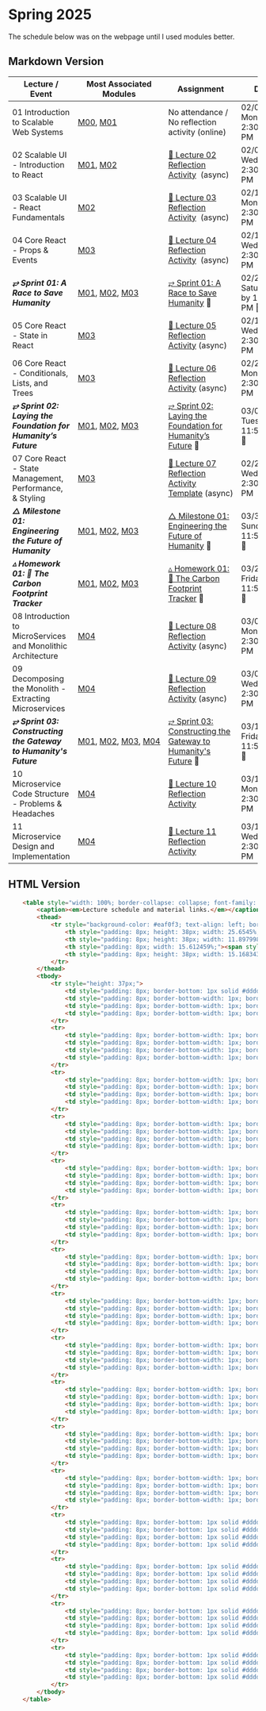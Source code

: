 # Spring 2025

The schedule below was on the webpage until I used modules better.

## Markdown Version

| Lecture / Event                                                  | Most Associated Modules                                                                                                                                                                                                                                                                                                                                                                                                                           | Assignment                                                                                                                                                                                       | Date                          |
| ---------------------------------------------------------------- | ------------------------------------------------------------------------------------------------------------------------------------------------------------------------------------------------------------------------------------------------------------------------------------------------------------------------------------------------------------------------------------------------------------------------------------------------- | ------------------------------------------------------------------------------------------------------------------------------------------------------------------------------------------------ | ----------------------------- |
| 01 Introduction to Scalable Web Systems                          | [M00](https://umamherst.instructure.com/courses/25230/modules/339729 "📦 Module 00: Start Here - Welcome!"), [M01](https://umamherst.instructure.com/courses/25230/modules/375017 "📦 Module 01: Introduction to Scalable Web Systems")                                                                                                                                                                                                           | No attendance / No reflection activity (online)                                                                                                                                                  | 02/03 Monday 2:30-3:45 PM     |
| 02 Scalable UI - Introduction to React                           | [M01](https://umamherst.instructure.com/courses/25230/modules/375017 "📦 Module 01: Introduction to Scalable Web Systems"), [M02](https://umamherst.instructure.com/courses/25230/modules/372761 "📦 02 Scalable UI & React Fundamentals")                                                                                                                                                                                                        | [📝 Lecture 02 Reflection Activity](https://umamherst.instructure.com/courses/25230/assignments/544631 "📝 Lecture 02 Reflection Activity")  (async)                                             | 02/05 Wednesday 2:30-3:45 PM  |
| 03 Scalable UI - React Fundamentals                              | [M02](https://umamherst.instructure.com/courses/25230/modules/372761 "📦 02 Scalable UI & React Fundamentals")                                                                                                                                                                                                                                                                                                                                    | [📝 Lecture 03 Reflection Activity](https://umamherst.instructure.com/courses/25230/assignments/546565 "📝 Lecture 03 Reflection Activity")  (async)                                             | 02/10 Monday 2:30-3:45 PM     |
| 04 Core React - Props & Events                                   | [M03](https://umamherst.instructure.com/courses/25230/modules/377680 "📦 Module 03: Core React")                                                                                                                                                                                                                                                                                                                                                  | [📝 Lecture 04 Reflection Activity](https://umamherst.instructure.com/courses/25230/assignments/547330 "📝 Lecture 04 Reflection Activity")  (async)                                             | 02/12 Wednesday 2:30-3:45 PM  |
| _**⥂ Sprint 01: A Race to Save Humanity**_                       | [M01](https://umamherst.instructure.com/courses/25230/modules/375017 "📦 Module 01: Introduction to Scalable Web Systems"), [M02](https://umamherst.instructure.com/courses/25230/modules/372761 "📦 02 Scalable UI & React Fundamentals"), [M03](https://umamherst.instructure.com/courses/25230/modules/377680 "📦 Module 03: Core React")                                                                                                      | [⥂ Sprint 01: A Race to Save Humanity](https://umamherst.instructure.com/courses/25230/assignments/548403 "⥂ Sprint 01: A Race to Save Humanity") 📌                                             | 02/22 Saturday by 11:59 PM 📅 |
| 05 Core React - State in React                                   | [M03](https://umamherst.instructure.com/courses/25230/modules/377680 "📦 Module 03: Core React")                                                                                                                                                                                                                                                                                                                                                  | [📝 Lecture 05 Reflection Activity](https://umamherst.instructure.com/courses/25230/assignments/549599 "📝 Lecture 05 Reflection Activity") (async)                                              | 02/19 Wednesday 2:30-3:45 PM  |
| 06 Core React - Conditionals, Lists, and Trees                   | [M03](https://umamherst.instructure.com/courses/25230/modules/377680 "📦 Module 03: Core React")                                                                                                                                                                                                                                                                                                                                                  | [📝 Lecture 06 Reflection Activity](https://umamherst.instructure.com/courses/25230/assignments/550830 "📝 Lecture 06 Reflection Activity") (async)                                              | 02/24 Monday 2:30-3:45 PM     |
| _**⥂ Sprint 02: Laying the Foundation for Humanity’s Future**_   | [M01](https://umamherst.instructure.com/courses/25230/modules/375017 "📦 Module 01: Introduction to Scalable Web Systems"), [M02](https://umamherst.instructure.com/courses/25230/modules/372761 "📦 02 Scalable UI & React Fundamentals"), [M03](https://umamherst.instructure.com/courses/25230/modules/377680 "📦 Module 03: Core React")                                                                                                      | [⥂ Sprint 02: Laying the Foundation for Humanity’s Future](https://umamherst.instructure.com/courses/25230/assignments/550833 "⥂ Sprint 02: Laying the Foundation for Humanity’s Future") 📌     | 03/04 Tuesday by 11:59 PM 📅  |
| 07 Core React - State Management, Performance, & Styling         | [M03](https://umamherst.instructure.com/courses/25230/modules/377680 "📦 Module 03: Core React")                                                                                                                                                                                                                                                                                                                                                  | [📝 Lecture 07 Reflection Activity Template](https://umamherst.instructure.com/courses/25230/assignments/546566 "📝 Lecture 07 Reflection Activity Template") (async)                            | 02/26 Wednesday 2:30-3:45 PM  |
| _**△ Milestone 01: Engineering the Future of Humanity**_         | [M01](https://umamherst.instructure.com/courses/25230/modules/375017 "📦 Module 01: Introduction to Scalable Web Systems"), [M02](https://umamherst.instructure.com/courses/25230/modules/372761 "📦 02 Scalable UI & React Fundamentals"), [M03](https://umamherst.instructure.com/courses/25230/modules/377680 "📦 Module 03: Core React")                                                                                                      | [△ Milestone 01: Engineering the Future of Humanity](https://umamherst.instructure.com/courses/25230/assignments/551864 "△ Milestone 01: Engineering the Future of Humanity") 📌                 | 03/30 Sunday by 11:59 PM 📅   |
| _**▵ Homework 01: 👣 The Carbon Footprint Tracker**_             | [M01](https://umamherst.instructure.com/courses/25230/modules/375017 "📦 Module 01: Introduction to Scalable Web Systems"), [M02](https://umamherst.instructure.com/courses/25230/modules/372761 "📦 02 Scalable UI & React Fundamentals"), [M03](https://umamherst.instructure.com/courses/25230/modules/377680 "📦 Module 03: Core React")                                                                                                      | [▵ Homework 01: 👣 The Carbon Footprint Tracker](https://umamherst.instructure.com/courses/25230/assignments/552657 "▵ Homework 01: 👣 The Carbon Footprint Tracker") 📌                         | 03/21 Friday by 11:59 PM 📅   |
| 08 Introduction to MicroServices and Monolithic Architecture     | [M04](https://umamherst.instructure.com/courses/25230/modules/379790 "📦 Module 04: MicroServices")                                                                                                                                                                                                                                                                                                                                               | [📝 Lecture 08 Reflection Activity](https://umamherst.instructure.com/courses/25230/assignments/552972 "📝 Lecture 08 Reflection Activity") (async)                                              | 03/03 Monday 2:30-3:45 PM     |
| 09 Decomposing the Monolith - Extracting Microservices           | [M04](https://umamherst.instructure.com/courses/25230/modules/379790 "📦 Module 04: MicroServices")                                                                                                                                                                                                                                                                                                                                               | [📝 Lecture 09 Reflection Activity](https://umamherst.instructure.com/courses/25230/assignments/553791 "📝 Lecture 09 Reflection Activity") (async)                                              | 03/05 Wednesday 2:30-3:45 PM  |
| _**⥂ Sprint 03: Constructing the Gateway to Humanity's Future**_ | [M01](https://umamherst.instructure.com/courses/25230/modules/375017 "📦 Module 01: Introduction to Scalable Web Systems"), [M02](https://umamherst.instructure.com/courses/25230/modules/372761 "📦 02 Scalable UI & React Fundamentals"), [M03](https://umamherst.instructure.com/courses/25230/modules/377680 "📦 Module 03: Core React"), [M04](https://umamherst.instructure.com/courses/25230/modules/379790 "📦 Module 04: MicroServices") | [⥂ Sprint 03: Constructing the Gateway to Humanity's Future](https://umamherst.instructure.com/courses/25230/assignments/554748 "⥂ Sprint 03: Constructing the Gateway to Humanity's Future") 📌 | 03/14 Friday by 11:59 PM 📅   |
| 10 Microservice Code Structure - Problems & Headaches            | [M04](https://umamherst.instructure.com/courses/25230/modules/379790 "📦 Module 04: MicroServices")                                                                                                                                                                                                                                                                                                                                               | [📝 Lecture 10 Reflection Activity](https://umamherst.instructure.com/courses/25230/assignments/555940 "📝 Lecture 10 Reflection Activity")                                                      | 03/10 Monday 2:30-3:45 PM     |
| 11 Microservice Design and Implementation                        | [M04](https://umamherst.instructure.com/courses/25230/modules/379790 "📦 Module 04: MicroServices")                                                                                                                                                                                                                                                                                                                                               | [📝 Lecture 11 Reflection Activity](https://umamherst.instructure.com/courses/25230/assignments/555942 "📝 Lecture 11 Reflection Activity")                                                      | 03/12 Wednesday 2:30-3:45 PM  |

## HTML Version

```html
    <table style="width: 100%; border-collapse: collapse; font-family: Arial, sans-serif; font-size: 14px; background-color: #f7f9fa; color: #333333; border: 1px solid #dddddd; height: 48px;">
        <caption><em>Lecture schedule and material links.</em></caption>
        <thead>
            <tr style="background-color: #eaf0f3; text-align: left; border-bottom: 2px solid #ccc;">
                <th style="padding: 8px; height: 38px; width: 25.6545%;"><span style="font-size: 12pt;">Lecture / Event</span></th>
                <th style="padding: 8px; height: 38px; width: 11.897998%;"><span style="font-size: 12pt;">Most Associated Modules</span></th>
                <th style="padding: 8px; width: 15.612459%;"><span style="font-size: 12pt;">Assignment</span></th>
                <th style="padding: 8px; height: 38px; width: 15.168343%;"><span style="font-size: 12pt;">Date</span></th>
            </tr>
        </thead>
        <tbody>
            <tr style="height: 37px;">
                <td style="padding: 8px; border-bottom: 1px solid #dddddd; height: 10px; width: 25.6545%;"><span style="font-size: 10pt;">01 Introduction to Scalable Web Systems</span></td>
                <td style="padding: 8px; border-bottom-width: 1px; border-bottom-style: solid; border-bottom-color: #dddddd; height: 10px; width: 11.897998%;"><span style="font-size: 10pt;"><a title="📦 Module 00: Start Here - Welcome!" href="https://umamherst.instructure.com/courses/25230/modules/339729" data-course-type="modules" data-published="true" data-api-endpoint="https://umamherst.instructure.com/api/v1/courses/25230/modules/339729" data-api-returntype="Module">M00</a>, <a title="📦 Module 01: Introduction to Scalable Web Systems" href="https://umamherst.instructure.com/courses/25230/modules/375017" data-course-type="modules" data-published="true" data-api-endpoint="https://umamherst.instructure.com/api/v1/courses/25230/modules/375017" data-api-returntype="Module">M01</a></span></td>
                <td style="padding: 8px; border-bottom-width: 1px; border-bottom-style: solid; border-bottom-color: #dddddd; width: 15.612459%;">No attendance / No reflection activity (online)</td>
                <td style="padding: 8px; border-bottom-width: 1px; border-bottom-style: solid; border-bottom-color: #dddddd; height: 10px; width: 15.168343%;"><span style="font-size: 10pt;">02/03 Monday 2:30-3:45 PM</span></td>
            </tr>
            <tr>
                <td style="padding: 8px; border-bottom-width: 1px; border-bottom-style: solid; border-bottom-color: #dddddd; width: 25.6545%;"><span style="font-size: 10pt;">02 Scalable UI - Introduction to React</span></td>
                <td style="padding: 8px; border-bottom-width: 1px; border-bottom-style: solid; border-bottom-color: #dddddd; width: 11.897998%;"><span style="font-size: 10pt;"><a title="📦 Module 01: Introduction to Scalable Web Systems" href="https://umamherst.instructure.com/courses/25230/modules/375017" data-course-type="modules" data-published="true" data-api-endpoint="https://umamherst.instructure.com/api/v1/courses/25230/modules/375017" data-api-returntype="Module">M01</a>, <a title="📦 02 Scalable UI &amp; React Fundamentals" href="https://umamherst.instructure.com/courses/25230/modules/372761" data-course-type="modules" data-published="true" data-api-endpoint="https://umamherst.instructure.com/api/v1/courses/25230/modules/372761" data-api-returntype="Module">M02</a></span></td>
                <td style="padding: 8px; border-bottom-width: 1px; border-bottom-style: solid; border-bottom-color: #dddddd; width: 15.612459%;"><span style="font-size: 10pt;"><a title="📝 Lecture 02 Reflection Activity" href="https://umamherst.instructure.com/courses/25230/assignments/544631" data-course-type="assignments" data-published="true" data-api-endpoint="https://umamherst.instructure.com/api/v1/courses/25230/assignments/544631" data-api-returntype="Assignment">📝 Lecture 02 Reflection Activity</a></span> &nbsp;(async)&nbsp;</td>
                <td style="padding: 8px; border-bottom-width: 1px; border-bottom-style: solid; border-bottom-color: #dddddd; width: 15.168343%;"><span style="font-size: 10pt;">02/05 Wednesday 2:30-3:45 PM</span></td>
            </tr>
            <tr>
                <td style="padding: 8px; border-bottom-width: 1px; border-bottom-style: solid; border-bottom-color: #dddddd; width: 25.6545%;"><span style="font-size: 10pt;">03 Scalable UI - React Fundamentals</span></td>
                <td style="padding: 8px; border-bottom-width: 1px; border-bottom-style: solid; border-bottom-color: #dddddd; width: 11.897998%;"><a title="📦 02 Scalable UI &amp; React Fundamentals" href="https://umamherst.instructure.com/courses/25230/modules/372761" data-course-type="modules" data-published="true" data-api-endpoint="https://umamherst.instructure.com/api/v1/courses/25230/modules/372761" data-api-returntype="Module"><span style="font-size: 10pt;">M02</span></a></td>
                <td style="padding: 8px; border-bottom-width: 1px; border-bottom-style: solid; border-bottom-color: #dddddd; width: 15.612459%;"><span style="font-size: 10pt;"><a title="📝 Lecture 03 Reflection Activity" href="https://umamherst.instructure.com/courses/25230/assignments/546565" data-course-type="assignments" data-published="true" data-api-endpoint="https://umamherst.instructure.com/api/v1/courses/25230/assignments/546565" data-api-returntype="Assignment">📝 Lecture 03 Reflection Activity</a></span> &nbsp;(async)&nbsp;</td>
                <td style="padding: 8px; border-bottom-width: 1px; border-bottom-style: solid; border-bottom-color: #dddddd; width: 15.168343%;"><span style="font-size: 10pt;">02/10 Monday 2:30-3:45 PM</span></td>
            </tr>
            <tr>
                <td style="padding: 8px; border-bottom-width: 1px; border-bottom-style: solid; border-bottom-color: #dddddd; width: 25.6545%;"><span style="font-size: 10pt;">04 Core React - Props &amp; Events</span></td>
                <td style="padding: 8px; border-bottom-width: 1px; border-bottom-style: solid; border-bottom-color: #dddddd; width: 11.897998%;"><a title="📦 Module 03: Core React" href="https://umamherst.instructure.com/courses/25230/modules/377680" data-course-type="modules" data-published="true" data-api-endpoint="https://umamherst.instructure.com/api/v1/courses/25230/modules/377680" data-api-returntype="Module"><span style="font-size: 10pt;">M03</span></a></td>
                <td style="padding: 8px; border-bottom-width: 1px; border-bottom-style: solid; border-bottom-color: #dddddd; width: 15.612459%;"><span style="font-size: 10pt;"><a title="📝 Lecture 04 Reflection Activity" href="https://umamherst.instructure.com/courses/25230/assignments/547330" data-course-type="assignments" data-published="false" data-api-endpoint="https://umamherst.instructure.com/api/v1/courses/25230/assignments/547330" data-api-returntype="Assignment">📝 Lecture 04 Reflection Activity</a></span> &nbsp;(async)&nbsp;</td>
                <td style="padding: 8px; border-bottom-width: 1px; border-bottom-style: solid; border-bottom-color: #dddddd; width: 15.168343%;"><span style="font-size: 10pt;">02/12 Wednesday 2:30-3:45 PM</span></td>
            </tr>
            <tr>
                <td style="padding: 8px; border-bottom-width: 1px; border-bottom-style: solid; border-bottom-color: #dddddd; width: 25.6545%;"><em><strong>⥂ Sprint 01: A Race to Save Humanity</strong></em></td>
                <td style="padding: 8px; border-bottom-width: 1px; border-bottom-style: solid; border-bottom-color: #dddddd; width: 11.897998%;"><span style="font-size: 10pt;"><a title="📦 Module 01: Introduction to Scalable Web Systems" href="https://umamherst.instructure.com/courses/25230/modules/375017" data-course-type="modules" data-published="true" data-api-endpoint="https://umamherst.instructure.com/api/v1/courses/25230/modules/375017" data-api-returntype="Module">M01</a>, <a title="📦 02 Scalable UI &amp; React Fundamentals" href="https://umamherst.instructure.com/courses/25230/modules/372761" data-course-type="modules" data-published="true" data-api-endpoint="https://umamherst.instructure.com/api/v1/courses/25230/modules/372761" data-api-returntype="Module">M02</a>, <a title="📦 Module 03: Core React" href="https://umamherst.instructure.com/courses/25230/modules/377680" data-course-type="modules" data-published="true" data-api-endpoint="https://umamherst.instructure.com/api/v1/courses/25230/modules/377680" data-api-returntype="Module">M03</a></span></td>
                <td style="padding: 8px; border-bottom-width: 1px; border-bottom-style: solid; border-bottom-color: #dddddd; width: 15.612459%;"><span style="font-size: 10pt;"><span><a title="⥂ Sprint 01: A Race to Save Humanity" href="https://umamherst.instructure.com/courses/25230/assignments/548403" data-course-type="assignments" data-published="true" data-api-endpoint="https://umamherst.instructure.com/api/v1/courses/25230/assignments/548403" data-api-returntype="Assignment">⥂ Sprint 01: A Race to Save Humanity</a> 📌</span></span></td>
                <td style="padding: 8px; border-bottom-width: 1px; border-bottom-style: solid; border-bottom-color: #dddddd; width: 15.168343%;"><span style="font-size: 10pt;"><span>02/22 Saturday by 11:59 PM 📅 </span></span></td>
            </tr>
            <tr>
                <td style="padding: 8px; border-bottom-width: 1px; border-bottom-style: solid; border-bottom-color: #dddddd; width: 25.6545%;">05 Core React - State in React</td>
                <td style="padding: 8px; border-bottom-width: 1px; border-bottom-style: solid; border-bottom-color: #dddddd; width: 11.897998%;"><span style="font-size: 10pt;"><a title="📦 Module 03: Core React" href="https://umamherst.instructure.com/courses/25230/modules/377680" data-course-type="modules" data-published="true" data-api-endpoint="https://umamherst.instructure.com/api/v1/courses/25230/modules/377680" data-api-returntype="Module">M03</a></span></td>
                <td style="padding: 8px; border-bottom-width: 1px; border-bottom-style: solid; border-bottom-color: #dddddd; width: 15.612459%;"><span style="font-size: 10pt;"><span><a title="📝 Lecture 05 Reflection Activity" href="https://umamherst.instructure.com/courses/25230/assignments/549599" data-course-type="assignments" data-published="true" data-api-endpoint="https://umamherst.instructure.com/api/v1/courses/25230/assignments/549599" data-api-returntype="Assignment">📝 Lecture 05 Reflection Activity</a> (async)</span></span></td>
                <td style="padding: 8px; border-bottom-width: 1px; border-bottom-style: solid; border-bottom-color: #dddddd; width: 15.168343%;"><span style="font-size: 10pt;"><span>02/19 Wednesday 2:30-3:45 PM</span></span></td>
            </tr>
            <tr>
                <td style="padding: 8px; border-bottom-width: 1px; border-bottom-style: solid; border-bottom-color: #dddddd; width: 25.6545%;">06 Core React - Conditionals, Lists, and Trees</td>
                <td style="padding: 8px; border-bottom-width: 1px; border-bottom-style: solid; border-bottom-color: #dddddd; width: 11.897998%;"><span style="font-size: 10pt;"><a title="📦 Module 03: Core React" href="https://umamherst.instructure.com/courses/25230/modules/377680" data-course-type="modules" data-published="true" data-api-endpoint="https://umamherst.instructure.com/api/v1/courses/25230/modules/377680" data-api-returntype="Module">M03</a></span></td>
                <td style="padding: 8px; border-bottom-width: 1px; border-bottom-style: solid; border-bottom-color: #dddddd; width: 15.612459%;"><span style="font-size: 10pt;"><span><a title="📝 Lecture 06 Reflection Activity" href="https://umamherst.instructure.com/courses/25230/assignments/550830" data-course-type="assignments" data-published="false" data-api-endpoint="https://umamherst.instructure.com/api/v1/courses/25230/assignments/550830" data-api-returntype="Assignment">📝 Lecture 06 Reflection Activity</a> (async)</span></span></td>
                <td style="padding: 8px; border-bottom-width: 1px; border-bottom-style: solid; border-bottom-color: #dddddd; width: 15.168343%;"><span style="font-size: 10pt;"><span>02/24 Monday 2:30-3:45 PM</span></span></td>
            </tr>
            <tr>
                <td style="padding: 8px; border-bottom-width: 1px; border-bottom-style: solid; border-bottom-color: #dddddd; width: 25.6545%;"><em><strong>⥂ Sprint 02: Laying the Foundation for Humanity&rsquo;s Future</strong></em></td>
                <td style="padding: 8px; border-bottom-width: 1px; border-bottom-style: solid; border-bottom-color: #dddddd; width: 11.897998%;"><span style="font-size: 10pt;"><a title="📦 Module 01: Introduction to Scalable Web Systems" href="https://umamherst.instructure.com/courses/25230/modules/375017" data-course-type="modules" data-published="true" data-api-endpoint="https://umamherst.instructure.com/api/v1/courses/25230/modules/375017" data-api-returntype="Module">M01</a>, <a title="📦 02 Scalable UI &amp; React Fundamentals" href="https://umamherst.instructure.com/courses/25230/modules/372761" data-course-type="modules" data-published="true" data-api-endpoint="https://umamherst.instructure.com/api/v1/courses/25230/modules/372761" data-api-returntype="Module">M02</a>, <a title="📦 Module 03: Core React" href="https://umamherst.instructure.com/courses/25230/modules/377680" data-course-type="modules" data-published="true" data-api-endpoint="https://umamherst.instructure.com/api/v1/courses/25230/modules/377680" data-api-returntype="Module">M03</a></span></td>
                <td style="padding: 8px; border-bottom-width: 1px; border-bottom-style: solid; border-bottom-color: #dddddd; width: 15.612459%;"><span style="font-size: 10pt;"><span><a title="⥂ Sprint 02: Laying the Foundation for Humanity&rsquo;s Future" href="https://umamherst.instructure.com/courses/25230/assignments/550833" data-course-type="assignments" data-published="true" data-api-endpoint="https://umamherst.instructure.com/api/v1/courses/25230/assignments/550833" data-api-returntype="Assignment">⥂ Sprint 02: Laying the Foundation for Humanity&rsquo;s Future</a> 📌</span></span></td>
                <td style="padding: 8px; border-bottom-width: 1px; border-bottom-style: solid; border-bottom-color: #dddddd; width: 15.168343%;"><span style="font-size: 10pt;"><span>03/04 Tuesday by 11:59 PM 📅</span></span></td>
            </tr>
            <tr>
                <td style="padding: 8px; border-bottom-width: 1px; border-bottom-style: solid; border-bottom-color: #dddddd; width: 25.6545%;">07 Core React - State Management, Performance, &amp; Styling</td>
                <td style="padding: 8px; border-bottom-width: 1px; border-bottom-style: solid; border-bottom-color: #dddddd; width: 11.897998%;"><span style="font-size: 10pt;"><a title="📦 Module 03: Core React" href="https://umamherst.instructure.com/courses/25230/modules/377680" data-course-type="modules" data-published="true" data-api-endpoint="https://umamherst.instructure.com/api/v1/courses/25230/modules/377680" data-api-returntype="Module">M03</a></span></td>
                <td style="padding: 8px; border-bottom-width: 1px; border-bottom-style: solid; border-bottom-color: #dddddd; width: 15.612459%;"><span style="font-size: 10pt;"><span><a title="📝 Lecture 07 Reflection Activity Template" href="https://umamherst.instructure.com/courses/25230/assignments/546566" data-course-type="assignments" data-published="false" data-api-endpoint="https://umamherst.instructure.com/api/v1/courses/25230/assignments/546566" data-api-returntype="Assignment">📝 Lecture 07 Reflection Activity Template</a> (async)</span></span></td>
                <td style="padding: 8px; border-bottom-width: 1px; border-bottom-style: solid; border-bottom-color: #dddddd; width: 15.168343%;"><span style="font-size: 10pt;"><span>02/26 Wednesday 2:30-3:45 PM</span></span></td>
            </tr>
            <tr>
                <td style="padding: 8px; border-bottom-width: 1px; border-bottom-style: solid; border-bottom-color: #dddddd; width: 25.6545%;"><em><strong>△ Milestone 01: Engineering the Future of Humanity</strong></em></td>
                <td style="padding: 8px; border-bottom-width: 1px; border-bottom-style: solid; border-bottom-color: #dddddd; width: 11.897998%;"><span style="font-size: 10pt;"><a title="📦 Module 01: Introduction to Scalable Web Systems" href="https://umamherst.instructure.com/courses/25230/modules/375017" data-course-type="modules" data-published="true" data-api-endpoint="https://umamherst.instructure.com/api/v1/courses/25230/modules/375017" data-api-returntype="Module">M01</a>, <a title="📦 02 Scalable UI &amp; React Fundamentals" href="https://umamherst.instructure.com/courses/25230/modules/372761" data-course-type="modules" data-published="true" data-api-endpoint="https://umamherst.instructure.com/api/v1/courses/25230/modules/372761" data-api-returntype="Module">M02</a>, <a title="📦 Module 03: Core React" href="https://umamherst.instructure.com/courses/25230/modules/377680" data-course-type="modules" data-published="true" data-api-endpoint="https://umamherst.instructure.com/api/v1/courses/25230/modules/377680" data-api-returntype="Module">M03</a></span></td>
                <td style="padding: 8px; border-bottom-width: 1px; border-bottom-style: solid; border-bottom-color: #dddddd; width: 15.612459%;"><span style="font-size: 10pt;"><span><a title="△ Milestone 01: Engineering the Future of Humanity" href="https://umamherst.instructure.com/courses/25230/assignments/551864" data-course-type="assignments" data-published="true" data-api-endpoint="https://umamherst.instructure.com/api/v1/courses/25230/assignments/551864" data-api-returntype="Assignment">△ Milestone 01: Engineering the Future of Humanity</a> 📌</span></span></td>
                <td style="padding: 8px; border-bottom-width: 1px; border-bottom-style: solid; border-bottom-color: #dddddd; width: 15.168343%;"><span style="font-size: 10pt;"><span>03/30 Sunday by 11:59 PM 📅</span></span></td>
            </tr>
            <tr>
                <td style="padding: 8px; border-bottom-width: 1px; border-bottom-style: solid; border-bottom-color: #dddddd; width: 25.6545%;"><em><strong>▵ Homework 01: 👣 The Carbon Footprint Tracker</strong></em></td>
                <td style="padding: 8px; border-bottom-width: 1px; border-bottom-style: solid; border-bottom-color: #dddddd; width: 11.897998%;"><span style="font-size: 10pt;"><a title="📦 Module 01: Introduction to Scalable Web Systems" href="https://umamherst.instructure.com/courses/25230/modules/375017" data-course-type="modules" data-published="true" data-api-endpoint="https://umamherst.instructure.com/api/v1/courses/25230/modules/375017" data-api-returntype="Module">M01</a>, <a title="📦 02 Scalable UI &amp; React Fundamentals" href="https://umamherst.instructure.com/courses/25230/modules/372761" data-course-type="modules" data-published="true" data-api-endpoint="https://umamherst.instructure.com/api/v1/courses/25230/modules/372761" data-api-returntype="Module">M02</a>, <a title="📦 Module 03: Core React" href="https://umamherst.instructure.com/courses/25230/modules/377680" data-course-type="modules" data-published="true" data-api-endpoint="https://umamherst.instructure.com/api/v1/courses/25230/modules/377680" data-api-returntype="Module">M03</a></span></td>
                <td style="padding: 8px; border-bottom-width: 1px; border-bottom-style: solid; border-bottom-color: #dddddd; width: 15.612459%;"><span style="font-size: 10pt;"><span><a title="▵ Homework 01: 👣 The Carbon Footprint Tracker" href="https://umamherst.instructure.com/courses/25230/assignments/552657" data-course-type="assignments" data-published="true" data-api-endpoint="https://umamherst.instructure.com/api/v1/courses/25230/assignments/552657" data-api-returntype="Assignment">▵ Homework 01: 👣 The Carbon Footprint Tracker</a> 📌</span></span></td>
                <td style="padding: 8px; border-bottom-width: 1px; border-bottom-style: solid; border-bottom-color: #dddddd; width: 15.168343%;"><span style="font-size: 10pt;"><span>03/21 Friday by 11:59 PM 📅</span></span></td>
            </tr>
            <tr>
                <td style="padding: 8px; border-bottom-width: 1px; border-bottom-style: solid; border-bottom-color: #dddddd; width: 25.6545%;">08 Introduction to MicroServices and Monolithic Architecture</td>
                <td style="padding: 8px; border-bottom-width: 1px; border-bottom-style: solid; border-bottom-color: #dddddd; width: 11.897998%;"><a title="📦 Module 04: MicroServices" href="https://umamherst.instructure.com/courses/25230/modules/379790" data-course-type="modules" data-published="true" data-api-endpoint="https://umamherst.instructure.com/api/v1/courses/25230/modules/379790" data-api-returntype="Module"><span style="font-size: 10pt;">M04</span></a></td>
                <td style="padding: 8px; border-bottom-width: 1px; border-bottom-style: solid; border-bottom-color: #dddddd; width: 15.612459%;"><span style="font-size: 10pt;"><span><a title="📝 Lecture 08 Reflection Activity" href="https://umamherst.instructure.com/courses/25230/assignments/552972" data-course-type="assignments" data-published="false" data-api-endpoint="https://umamherst.instructure.com/api/v1/courses/25230/assignments/552972" data-api-returntype="Assignment">📝 Lecture 08 Reflection Activity</a> (async)</span></span></td>
                <td style="padding: 8px; border-bottom-width: 1px; border-bottom-style: solid; border-bottom-color: #dddddd; width: 15.168343%;"><span style="font-size: 10pt;"><span>03/03 Monday 2:30-3:45 PM</span></span></td>
            </tr>
            <tr>
                <td style="padding: 8px; border-bottom: 1px solid #dddddd; width: 25.6545%;">09 Decomposing the Monolith - Extracting Microservices</td>
                <td style="padding: 8px; border-bottom: 1px solid #dddddd; width: 11.898%;"><span style="font-size: 10pt;"><a title="📦 Module 04: MicroServices" href="https://umamherst.instructure.com/courses/25230/modules/379790" data-course-type="modules" data-published="true" data-api-endpoint="https://umamherst.instructure.com/api/v1/courses/25230/modules/379790" data-api-returntype="Module">M04</a></span></td>
                <td style="padding: 8px; border-bottom: 1px solid #dddddd; width: 15.6125%;"><span style="font-size: 10pt;"><span><a title="📝 Lecture 09 Reflection Activity" href="https://umamherst.instructure.com/courses/25230/assignments/553791" data-course-type="assignments" data-published="false" data-api-endpoint="https://umamherst.instructure.com/api/v1/courses/25230/assignments/553791" data-api-returntype="Assignment">📝 Lecture 09 Reflection Activity</a> (async)</span></span></td>
                <td style="padding: 8px; border-bottom: 1px solid #dddddd; width: 15.1683%;"><span style="font-size: 10pt;"><span>03/05 Wednesday 2:30-3:45 PM</span></span></td>
            </tr>
            <tr>
                <td style="padding: 8px; border-bottom: 1px solid #dddddd; width: 25.6545%;"><em><strong>⥂ Sprint 03: Constructing the Gateway to Humanity's Future</strong></em></td>
                <td style="padding: 8px; border-bottom: 1px solid #dddddd; width: 11.898%;"><span style="font-size: 10pt;"><a title="📦 Module 01: Introduction to Scalable Web Systems" href="https://umamherst.instructure.com/courses/25230/modules/375017" data-course-type="modules" data-published="true" data-api-endpoint="https://umamherst.instructure.com/api/v1/courses/25230/modules/375017" data-api-returntype="Module">M01</a>, <a title="📦 02 Scalable UI &amp; React Fundamentals" href="https://umamherst.instructure.com/courses/25230/modules/372761" data-course-type="modules" data-published="true" data-api-endpoint="https://umamherst.instructure.com/api/v1/courses/25230/modules/372761" data-api-returntype="Module">M02</a>, <a title="📦 Module 03: Core React" href="https://umamherst.instructure.com/courses/25230/modules/377680" data-course-type="modules" data-published="true" data-api-endpoint="https://umamherst.instructure.com/api/v1/courses/25230/modules/377680" data-api-returntype="Module">M03</a>, <a title="📦 Module 04: MicroServices" href="https://umamherst.instructure.com/courses/25230/modules/379790" data-course-type="modules" data-published="true" data-api-endpoint="https://umamherst.instructure.com/api/v1/courses/25230/modules/379790" data-api-returntype="Module">M04</a></span></td>
                <td style="padding: 8px; border-bottom: 1px solid #dddddd; width: 15.6125%;"><span style="font-size: 10pt;"><span><a title="⥂ Sprint 03: Constructing the Gateway to Humanity's Future" href="https://umamherst.instructure.com/courses/25230/assignments/554748" data-course-type="assignments" data-published="true" data-api-endpoint="https://umamherst.instructure.com/api/v1/courses/25230/assignments/554748" data-api-returntype="Assignment">⥂ Sprint 03: Constructing the Gateway to Humanity's Future</a> 📌</span></span></td>
                <td style="padding: 8px; border-bottom: 1px solid #dddddd; width: 15.1683%;"><span style="font-size: 10pt;"><span>03/14 Friday by 11:59 PM 📅</span></span></td>
            </tr>
            <tr>
                <td style="padding: 8px; border-bottom: 1px solid #dddddd; width: 25.6545%;">10 Microservice Code Structure - Problems &amp; Headaches</td>
                <td style="padding: 8px; border-bottom: 1px solid #dddddd; width: 11.898%;"><span style="font-size: 10pt;"><a title="📦 Module 04: MicroServices" href="https://umamherst.instructure.com/courses/25230/modules/379790" data-course-type="modules" data-published="true" data-api-endpoint="https://umamherst.instructure.com/api/v1/courses/25230/modules/379790" data-api-returntype="Module">M04</a></span></td>
                <td style="padding: 8px; border-bottom: 1px solid #dddddd; width: 15.6125%;"><span style="font-size: 10pt;"><span><a title="📝 Lecture 10 Reflection Activity" href="https://umamherst.instructure.com/courses/25230/assignments/555940" data-course-type="assignments" data-published="false" data-api-endpoint="https://umamherst.instructure.com/api/v1/courses/25230/assignments/555940" data-api-returntype="Assignment">📝 Lecture 10 Reflection Activity</a></span></span></td>
                <td style="padding: 8px; border-bottom: 1px solid #dddddd; width: 15.1683%;"><span style="font-size: 10pt;"><span>03/10 Monday 2:30-3:45 PM</span></span></td>
            </tr>
            <tr>
                <td style="padding: 8px; border-bottom: 1px solid #dddddd; width: 25.6545%;">11 Microservice Design and Implementation</td>
                <td style="padding: 8px; border-bottom: 1px solid #dddddd; width: 11.898%;"><span style="font-size: 10pt;"><a title="📦 Module 04: MicroServices" href="https://umamherst.instructure.com/courses/25230/modules/379790" data-course-type="modules" data-published="true" data-api-endpoint="https://umamherst.instructure.com/api/v1/courses/25230/modules/379790" data-api-returntype="Module">M04</a></span></td>
                <td style="padding: 8px; border-bottom: 1px solid #dddddd; width: 15.6125%;"><span style="font-size: 10pt;"><span><a title="📝 Lecture 11 Reflection Activity" href="https://umamherst.instructure.com/courses/25230/assignments/555942" data-course-type="assignments" data-published="false" data-api-endpoint="https://umamherst.instructure.com/api/v1/courses/25230/assignments/555942" data-api-returntype="Assignment">📝 Lecture 11 Reflection Activity</a></span></span></td>
                <td style="padding: 8px; border-bottom: 1px solid #dddddd; width: 15.1683%;"><span style="font-size: 10pt;"><span>03/12 Wednesday 2:30-3:45 PM</span></span></td>
            </tr>
        </tbody>
    </table>
```